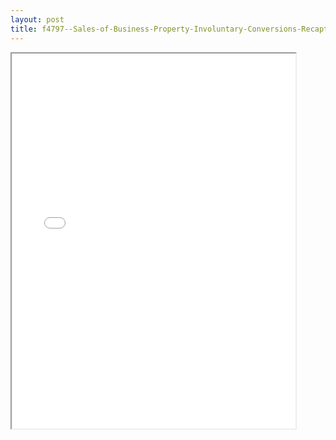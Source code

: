 ```yaml
---
layout: post
title: f4797--Sales-of-Business-Property-Involuntary-Conversions-Recapture-Amounts-Under-Sections-179-280F-b-2
---
```


<div class="pdf-container">
<iframe src="/ea/_pdf-2-md/f4797--Sales-of-Business-Property-Involuntary-Conversions-Recapture-Amounts-Under-Sections-179-280F-b-2.pdf" height="600" width="90%" allowFullScreen="true"></iframe>
</div>

